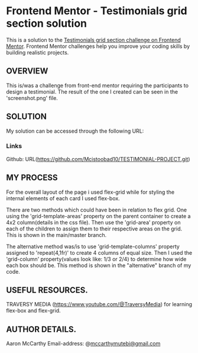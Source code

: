 # Frontend Mentor - Testimonials grid section solution

This is a solution to the [Testimonials grid section challenge on Frontend Mentor](https://www.frontendmentor.io/challenges/testimonials-grid-section-Nnw6J7Un7). Frontend Mentor challenges help you improve your coding skills by building realistic projects. 


 
## OVERVIEW
This is/was a challenge from front-end mentor requiring the participants to design a testimonial. The result of the one I created can be seen in the 'screenshot.png' file.

## SOLUTION
My solution can be accessed through the following URL: 

### Links
Github: URL(https://github.com/Mcistoobad10/TESTIMONIAL-PROJECT.git)



## MY PROCESS
For the overall layout of the page i used flex-grid while for styling the internal elements of each card I used flex-box.

There are two methods which could have been in relation to flex grid. One using the 'grid-template-areas' property on the parent container to create a 4x2 column(details in the css file). Then use the 'grid-area' property on each of the children to assign them to their respective areas on the grid. This is shown in the main/master branch.

The alternative method was/is to use 'grid-template-columns' property assigned to 'repeat(4,1fr)' to create 4 columns of equal size. Then I used the 'grid-column' property(values look like: 1/3 or 2/4) to determine how wide each box should be. This method is shown in the "alternative" branch of my code.

## USEFUL RESOURCES.
TRAVERSY MEDIA (https://www.youtube.com/@TraversyMedia) for learning flex-box and flex-grid.

## AUTHOR DETAILS.
Aaron McCarthy 
Email-address: @mccarthymutebi@gmail.com
